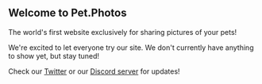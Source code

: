 ## Welcome to Pet.Photos

The world's first website exclusively for sharing pictures of your pets!

We're excited to let everyone try our site. We don't currently have anything to show yet, but stay tuned!

Check our [Twitter](https://twitter.com/petdotphotos) or our [Discord server](https://discord.gg/fqtdUUuw7m) for updates!
